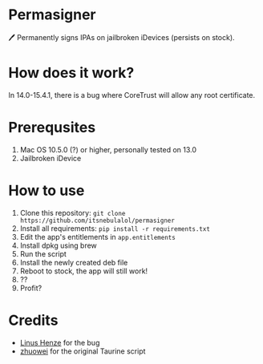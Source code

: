 # Permasigner
🖊 Permanently signs IPAs on jailbroken iDevices (persists on stock).

# How does it work?
In 14.0-15.4.1, there is a bug where CoreTrust will allow any root certificate. 

# Prerequsites
1. Mac OS 10.5.0 (?) or higher, personally tested on 13.0
2. Jailbroken iDevice

# How to use
1. Clone this repository: `git clone https://github.com/itsnebulalol/permasigner`
2. Install all requirements: `pip install -r requirements.txt`
3. Edit the app's entitlements in `app.entitlements`
4. Install dpkg using brew
5. Run the script
6. Install the newly created deb file
7. Reboot to stock, the app will still work!
8. ??
9. Profit?

# Credits
- [Linus Henze](https://github.com/LinusHenze) for the bug
- [zhuowei](https://github.com/zhuowei) for the original Taurine script
